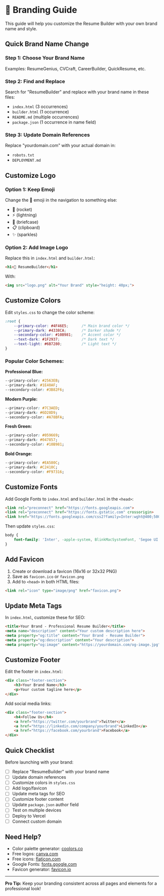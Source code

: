 # 🎨 Branding Guide

This guide will help you customize the Resume Builder with your own brand name and style.

## Quick Brand Name Change

### Step 1: Choose Your Brand Name
Examples: ResumeGenius, CVCraft, CareerBuilder, QuickResume, etc.

### Step 2: Find and Replace
Search for "ResumeBuilder" and replace with your brand name in these files:
- `index.html` (3 occurrences)
- `builder.html` (1 occurrence)
- `README.md` (multiple occurrences)
- `package.json` (1 occurrence in name field)

### Step 3: Update Domain References
Replace "yourdomain.com" with your actual domain in:
- `robots.txt`
- `DEPLOYMENT.md`

## Customize Logo

### Option 1: Keep Emoji
Change the 📄 emoji in the navigation to something else:
- 🚀 (rocket)
- ⚡ (lightning)
- 💼 (briefcase)
- 📋 (clipboard)
- ✨ (sparkles)

### Option 2: Add Image Logo
Replace this in `index.html` and `builder.html`:
```html
<h1>📄 ResumeBuilder</h1>
```

With:
```html
<img src="logo.png" alt="Your Brand" style="height: 40px;">
```

## Customize Colors

Edit `styles.css` to change the color scheme:

```css
:root {
    --primary-color: #4F46E5;      /* Main brand color */
    --primary-dark: #4338CA;       /* Darker shade */
    --secondary-color: #10B981;    /* Accent color */
    --text-dark: #1F2937;          /* Dark text */
    --text-light: #6B7280;         /* Light text */
}
```

### Popular Color Schemes:

**Professional Blue:**
```css
--primary-color: #2563EB;
--primary-dark: #1E40AF;
--secondary-color: #3B82F6;
```

**Modern Purple:**
```css
--primary-color: #7C3AED;
--primary-dark: #6D28D9;
--secondary-color: #A78BFA;
```

**Fresh Green:**
```css
--primary-color: #059669;
--primary-dark: #047857;
--secondary-color: #10B981;
```

**Bold Orange:**
```css
--primary-color: #EA580C;
--primary-dark: #C2410C;
--secondary-color: #F97316;
```

## Customize Fonts

Add Google Fonts to `index.html` and `builder.html` in the `<head>`:

```html
<link rel="preconnect" href="https://fonts.googleapis.com">
<link rel="preconnect" href="https://fonts.gstatic.com" crossorigin>
<link href="https://fonts.googleapis.com/css2?family=Inter:wght@400;500;600;700&display=swap" rel="stylesheet">
```

Then update `styles.css`:
```css
body {
    font-family: 'Inter', -apple-system, BlinkMacSystemFont, 'Segoe UI', sans-serif;
}
```

## Add Favicon

1. Create or download a favicon (16x16 or 32x32 PNG)
2. Save as `favicon.ico` or `favicon.png`
3. Add to `<head>` in both HTML files:

```html
<link rel="icon" type="image/png" href="favicon.png">
```

## Update Meta Tags

In `index.html`, customize these for SEO:

```html
<title>Your Brand - Professional Resume Builder</title>
<meta name="description" content="Your custom description here">
<meta property="og:title" content="Your Brand - Resume Builder">
<meta property="og:description" content="Your description">
<meta property="og:image" content="https://yourdomain.com/og-image.jpg">
```

## Customize Footer

Edit the footer in `index.html`:

```html
<div class="footer-section">
    <h3>Your Brand Name</h3>
    <p>Your custom tagline here</p>
</div>
```

Add social media links:
```html
<div class="footer-section">
    <h4>Follow Us</h4>
    <a href="https://twitter.com/yourbrand">Twitter</a>
    <a href="https://linkedin.com/company/yourbrand">LinkedIn</a>
    <a href="https://facebook.com/yourbrand">Facebook</a>
</div>
```

## Quick Checklist

Before launching with your brand:

- [ ] Replace "ResumeBuilder" with your brand name
- [ ] Update domain references
- [ ] Customize colors in `styles.css`
- [ ] Add logo/favicon
- [ ] Update meta tags for SEO
- [ ] Customize footer content
- [ ] Update `package.json` author field
- [ ] Test on multiple devices
- [ ] Deploy to Vercel
- [ ] Connect custom domain

## Need Help?

- Color palette generator: [coolors.co](https://coolors.co)
- Free logos: [canva.com](https://canva.com)
- Free icons: [flaticon.com](https://flaticon.com)
- Google Fonts: [fonts.google.com](https://fonts.google.com)
- Favicon generator: [favicon.io](https://favicon.io)

---

**Pro Tip:** Keep your branding consistent across all pages and elements for a professional look!
